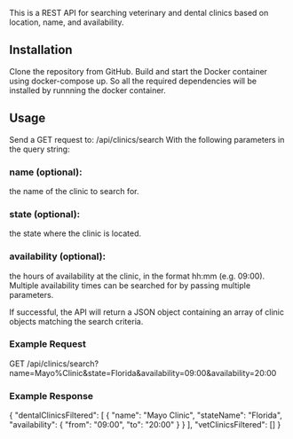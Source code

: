 This is a REST API for searching veterinary and dental clinics based on location, name, and availability.

## Installation
Clone the repository from GitHub. 
Build and start the Docker container using docker-compose up. 
So all the required dependencies will be installed by runnning the docker container.

## Usage
Send a GET request to: 
/api/clinics/search 
With the following parameters in the query string:

### name (optional): 
the name of the clinic to search for.
### state (optional): 
the state where the clinic is located.
### availability (optional): 
the hours of availability at the clinic, in the format hh:mm (e.g. 09:00). Multiple availability times can be searched for by passing multiple parameters.

If successful, the API will return a JSON object containing an array of clinic objects matching the search criteria.

### Example Request

GET /api/clinics/search?name=Mayo%Clinic&state=Florida&availability=09:00&availability=20:00

### Example Response

{
  "dentalClinicsFiltered": [
    {
      "name": "Mayo Clinic",
      "stateName": "Florida",
      "availability": {
                "from": "09:00",
                "to": "20:00"
            }
    }
  ],
  "vetClinicsFiltered": []
}
